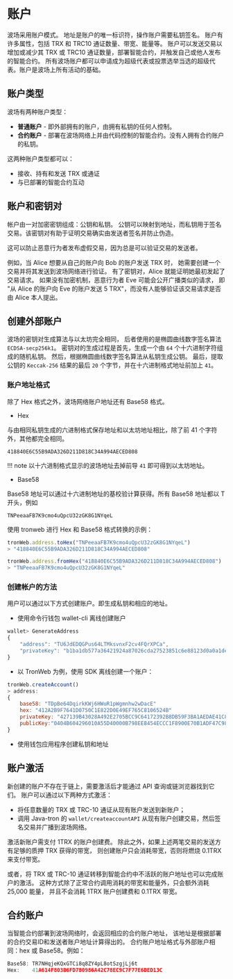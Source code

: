 # 账户

波场采用账户模式。
地址是账户的唯一标识符，操作账户需要私钥签名。
账户有许多属性，包括 TRX 和 TRC10 通证数量、带宽、能量等。
账户可以发送交易以增加或减少其 TRX 或 TRC10 通证数量，部署智能合约，并触发自己或他人发布的智能合约。
所有波场账户都可以申请成为超级代表或投票选举当选的超级代表。账户是波场上所有活动的基础。

## 账户类型

波场有两种账户类型：

- **普通账户** - 即外部拥有的账户，由拥有私钥的任何人控制。
- **合约账户** - 部署在波场网络上并由代码控制的智能合约。没有人拥有合约账户的私钥。

这两种账户类型都可以：

- 接收、持有和发送 TRX 或通证
- 与已部署的智能合约互动

## 账户和密钥对

帐户由一对加密密钥组成：公钥和私钥。
公钥可以映射到地址，而私钥用于签名交易。该密钥对有助于证明交易确实由发送者签名并防止伪造。

这可以防止恶意行为者发布虚假交易，因为总是可以验证交易的发送者。

例如，当 Alice 想要从自己的账户向 Bob 的账户发送 TRX 时，
她需要创建一个交易并将其发送到波场网络进行验证。
有了密钥对，Alice 就能证明她最初发起了交易请求。
如果没有加密机制，恶意行为者 Eve 可能会公开广播类似的请求，
即 "从 Alice 的账户向 Eve 的账户发送 5 TRX"，而没有人能够验证该交易请求是否由 Alice 本人提出。

## 创建外部账户

波场的密钥对生成算法与以太坊完全相同，
后者使用的是椭圆曲线数字签名算法 `ECDSA-secp256k1`。
密钥对的生成过程是首先，生成一个由 `64` 个十六进制字符组成的随机私钥。
然后，根据椭圆曲线数字签名算法从私钥生成公钥。
最后，提取公钥的 `Keccak-256` 结果的最后 `20` 个字节，并在十六进制格式地址前加上 `41`。

### 账户地址格式

除了 Hex 格式之外，波场网络账户地址还有 Base58 格式。

- Hex

与由相同私钥生成的六进制格式保存地址和以太坊地址相比，除了前 41 个字符外，其他都完全相同。

```
418840E6C55B9ADA326D211D818C34A994AECED808
```

!!! note
    以十六进制格式显示的波场地址去掉前导 `41` 即可得到以太坊地址。

- Base58

Base58 地址可以通过十六进制地址的基校验计算获得。所有 Base58 地址都以 T 开头，例如

```
TNPeeaaFB7K9cmo4uQpcU32zGK8G1NYqeL
```

使用 tronweb 进行 Hex 和 Base58 格式转换的示例：

```javascript
tronWeb.address.toHex("TNPeeaaFB7K9cmo4uQpcU32zGK8G1NYqeL")
> "418840E6C55B9ADA326D211D818C34A994AECED808"

tronWeb.address.fromHex("418840E6C55B9ADA326D211D818C34A994AECED808")
> "TNPeeaaFB7K9cmo4uQpcU32zGK8G1NYqeL"
```

### 创建帐户的方法

用户可以通过以下方式创建账户。即生成私钥和相应的地址。

- 使用命令行钱包 wallet-cli 离线创建账户

```javascript
wallet> GenerateAddress
{
    "address": "TU6JdEDQGPus64LTMksvnxF2cv4FQrXPCa",
    "privateKey": "b1ba1db577a36421924a87026cda27523851c6e88123d0a0a1def9a974376176"
}
```

- 以 TronWeb 为例，使用 SDK 离线创建一个账户：

```javascript
tronWeb.createAccount()
> address:
{
    base58: "TDpBe64DqirkKWj6HWuR1pWgmnhw2wDacE"
    hex: "412A2B9F7641D0750C1E822D0E49EF765C8106524B"
    privateKey: "427139B43028A492E2705BCC9C64172392B8DB59F3BA1AEDAE41C88924960091"
    publicKey:"0404B604296010A55D40000B798EE8454ECCC1F8900E70B1ADF47C9887625D8BAE3866351A6FA0B5370623268410D33D345F63344121455849C9C28F9389ED9731"
}
```

- 使用钱包应用程序创建私钥和地址

## 账户激活

新创建的账户不存在于链上，需要激活后才能通过 API 查询或链浏览器找到它们。
账户可以通过以下两种方式激活：

- 将任意数量的 TRX 或 TRC-10 通证从现有账户发送到新账户；
- 调用 Java-tron 的 `wallet/createaccountAPI` 从现有账户创建交易，然后签名交易并广播到波场网络。

激活新账户需支付 1TRX 的账户创建费。
除此之外，如果上述两笔交易的发送方有足够的质押 TRX 获得的带宽，
则创建账户只会消耗带宽，否则将燃烧 0.1TRX 来支付带宽。

或者，将 TRX 或 TRC-10 通证转移到智能合约中不活跃的账户地址也可以完成账户的激活。
这种方式除了正常合约调用消耗的带宽和能量外，只会额外消耗 25,000 能量，
并且不会消耗 1TRX 账户创建费和 0.1TRX 带宽。

## 合约账户

当智能合约部署到波场网络时，会返回相应的合约账户地址，
该地址是根据部署的合约交易ID和发送者账户地址计算得出的。
合约账户地址格式与外部账户相同：hex 或 Base58。例如：

```javascript
Base58: TR7NHqjeKQxGTCi8q8ZY4pL8otSzgjLj6t
Hex:    41A614F803B6FD780986A42C78EC9C7F77E6DED13C
```
